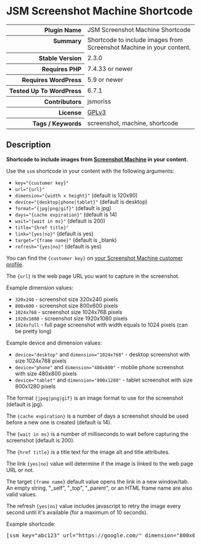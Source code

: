 <h1>JSM Screenshot Machine Shortcode</h1>

<table>
<tr><th align="right" valign="top" nowrap>Plugin Name</th><td>JSM Screenshot Machine Shortcode</td></tr>
<tr><th align="right" valign="top" nowrap>Summary</th><td>Shortcode to include images from Screenshot Machine in your content.</td></tr>
<tr><th align="right" valign="top" nowrap>Stable Version</th><td>2.3.0</td></tr>
<tr><th align="right" valign="top" nowrap>Requires PHP</th><td>7.4.33 or newer</td></tr>
<tr><th align="right" valign="top" nowrap>Requires WordPress</th><td>5.9 or newer</td></tr>
<tr><th align="right" valign="top" nowrap>Tested Up To WordPress</th><td>6.7.1</td></tr>
<tr><th align="right" valign="top" nowrap>Contributors</th><td>jsmoriss</td></tr>
<tr><th align="right" valign="top" nowrap>License</th><td><a href="https://www.gnu.org/licenses/gpl.txt">GPLv3</a></td></tr>
<tr><th align="right" valign="top" nowrap>Tags / Keywords</th><td>screenshot, machine, shortcode</td></tr>
</table>

<h2>Description</h2>

<p><strong>Shortcode to include images from <a href="http://screenshotmachine.com/">Screenshot Machine</a> in your content.</strong></p>

<p>Use the <code>ssm</code> shortcode in your content with the following arguments:</p>

<ul>
<li><code>key="{customer key}"</code></li>
<li><code>url="{url}"</code></li>
<li><code>dimension="{width x height}"</code> (default is 120x90)</li>
<li><code>device="{desktop|phone|tablet}"</code> (default is desktop)</li>
<li><code>format="{jpg|png|gif}"</code> (default is jpg)</li>
<li><code>days="{cache expiration}"</code> (default is 14)</li>
<li><code>wait="{wait in ms}"</code> (default is 200)</li>
<li><code>title="{href title}"</code></li>
<li><code>link="{yes|no}"</code> (default is yes)</li>
<li><code>target="{frame name}"</code> (default is _blank)</li>
<li><code>refresh="{yes|no}"</code> (default is yes)</li>
</ul>

<p>You can find the <code>{customer key}</code> on <a href="https://www.screenshotmachine.com/account.php">your Screenshot Machine customer profile</a>.</p>

<p>The <code>{url}</code> is the web page URL you want to capture in the screenshot.</p>

<p>Example dimension values:</p>

<ul>
<li><code>320x240</code> - screenshot size 320x240 pixels</li>
<li><code>800x600</code> - screenshot size 800x600 pixels</li>
<li><code>1024x768</code> - screenshot size 1024x768 pixels</li>
<li><code>1920x1080</code> - screenshot size 1920x1080 pixels</li>
<li><code>1024xfull</code> - full page screenshot with width equals to 1024 pixels (can be pretty long)</li>
</ul>

<p>Example device and dimension values:</p>

<ul>
<li><code>device="desktop"</code> and <code>dimension="1024x768"</code> - desktop screenshot with size 1024x768 pixels</li>
<li><code>device="phone"</code> and <code>dimension="480x800"</code> - mobile phone screenshot with size 480x800 pixels</li>
<li><code>device="tablet"</code> and <code>dimension="800x1280"</code> - tablet screenshot with size 800x1280 pixels</li>
</ul>

<p>The format <code>{jpeg|png|gif}</code> is an image format to use for the screenshot (default is jpg).</p>

<p>The <code>{cache expiration}</code> is a number of days a screenshot should be used before a new one is created (default is 14).</p>

<p>The <code>{wait in ms}</code> is a number of milliseconds to wait before capturing the screenshot (default is 200).</p>

<p>The <code>{href title}</code> is a title text for the image alt and title attributes.</p>

<p>The link <code>{yes|no}</code> value will determine if the image is linked to the web page URL or not.</p>

<p>The target <code>{frame name}</code> default value opens the link in a new window/tab. An empty string, "_self", "_top", "_parent", or an HTML frame name are also valid values.</p>

<p>The refresh <code>{yes|no}</code> value includes javascript to retry the image every second until it's available (for a maximum of 10 seconds).</p>

<p>Example shortcode:</p>

<pre>&#91;ssm key="abc123" url="https://google.com/" dimension="800x600"&#93;</pre>

